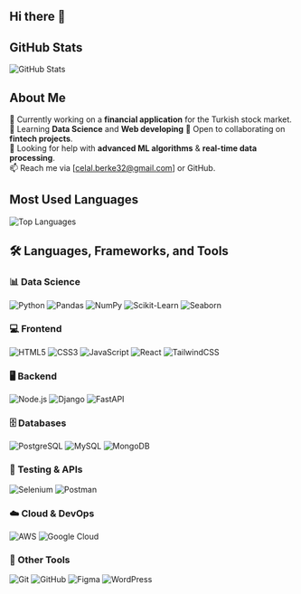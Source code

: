 ## Hi there 👋

## GitHub Stats
![GitHub Stats](https://github-readme-stats.vercel.app/api?username=celalberkeakyol&theme=vue-dark&show_icons=true&hide_border=true&count_private=true)

## About Me
🔭 Currently working on a **financial application** for the Turkish stock market.  
🌱 Learning **Data Science** and **Web developing**
👯 Open to collaborating on **fintech projects**.  
🤔 Looking for help with **advanced ML algorithms** & **real-time data processing**.  
📫 Reach me via [celal.berke32@gmail.com] or GitHub.  

## Most Used Languages
![Top Languages](https://github-readme-stats.vercel.app/api/top-langs/?username=celalberkeakyol&theme=vue-dark&show_icons=true&hide_border=true&layout=compact)

## 🛠 Languages, Frameworks, and Tools

### **📊 Data Science**
![Python](https://img.shields.io/badge/-Python-3776AB?style=for-the-badge&logo=python&logoColor=white) 
![Pandas](https://img.shields.io/badge/-Pandas-150458?style=for-the-badge&logo=pandas&logoColor=white) 
![NumPy](https://img.shields.io/badge/-NumPy-013243?style=for-the-badge&logo=numpy&logoColor=white) 
![Scikit-Learn](https://img.shields.io/badge/-ScikitLearn-F7931E?style=for-the-badge&logo=scikitlearn&logoColor=white) 
![Seaborn](https://img.shields.io/badge/-Seaborn-008080?style=for-the-badge)  

### **💻 Frontend**
![HTML5](https://img.shields.io/badge/-HTML5-E34F26?style=for-the-badge&logo=html5&logoColor=white) 
![CSS3](https://img.shields.io/badge/-CSS3-1572B6?style=for-the-badge&logo=css3&logoColor=white) 
![JavaScript](https://img.shields.io/badge/-JavaScript-F7DF1E?style=for-the-badge&logo=javascript&logoColor=black) 
![React](https://img.shields.io/badge/-React-61DAFB?style=for-the-badge&logo=react&logoColor=black) 
![TailwindCSS](https://img.shields.io/badge/-TailwindCSS-38B2AC?style=for-the-badge&logo=tailwind-css&logoColor=white)  

### **🖥️ Backend**
![Node.js](https://img.shields.io/badge/-Node.js-339933?style=for-the-badge&logo=node.js&logoColor=white) 
![Django](https://img.shields.io/badge/-Django-092E20?style=for-the-badge&logo=django&logoColor=white) 
![FastAPI](https://img.shields.io/badge/-FastAPI-009688?style=for-the-badge&logo=fastapi&logoColor=white)  

### **🗄 Databases**
![PostgreSQL](https://img.shields.io/badge/-PostgreSQL-336791?style=for-the-badge&logo=postgresql&logoColor=white) 
![MySQL](https://img.shields.io/badge/-MySQL-4479A1?style=for-the-badge&logo=mysql&logoColor=white) 
![MongoDB](https://img.shields.io/badge/-MongoDB-47A248?style=for-the-badge&logo=mongodb&logoColor=white)  

### **🧪 Testing & APIs**
![Selenium](https://img.shields.io/badge/-Selenium-43B02A?style=for-the-badge&logo=selenium&logoColor=white) 
![Postman](https://img.shields.io/badge/-Postman-FF6C37?style=for-the-badge&logo=postman&logoColor=white)  

### **☁️ Cloud & DevOps**
![AWS](https://img.shields.io/badge/-AWS-232F3E?style=for-the-badge&logo=amazon-aws&logoColor=white) 
![Google Cloud](https://img.shields.io/badge/-Google%20Cloud-4285F4?style=for-the-badge&logo=google-cloud&logoColor=white)  

### **🔧 Other Tools**
![Git](https://img.shields.io/badge/-Git-F05032?style=for-the-badge&logo=git&logoColor=white) 
![GitHub](https://img.shields.io/badge/-GitHub-181717?style=for-the-badge&logo=github&logoColor=white) 
![Figma](https://img.shields.io/badge/-Figma-F24E1E?style=for-the-badge&logo=figma&logoColor=white) 
![WordPress](https://img.shields.io/badge/-WordPress-21759B?style=for-the-badge&logo=wordpress&logoColor=white)  
